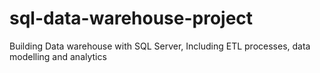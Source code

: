 # sql-data-warehouse-project
Building Data warehouse with SQL Server, Including ETL processes, data modelling and analytics
